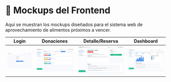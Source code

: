 # 🎨 Mockups del Frontend

Aquí se muestran los mockups diseñados para el sistema web de aprovechamiento de alimentos próximos a vencer.

| Login | Donaciones | Detalle/Reserva | Dashboard |
|---|---|---|---|
| ![Login](mock_login.png) | ![Donaciones](mock_list_donations.png) | ![Detalle](mock_detail_reserve.png) | ![Dashboard](mock_dashboard.png) |
